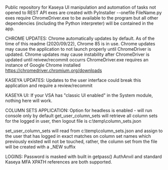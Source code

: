 Public repository for Kaseya UI manipulation and automation of tasks not opened to REST API exes are created with PyInstaller --onefile FileName.py exes require ChromeDriver.exe to be available to the program but all other dependencies (including the Python interpreter) will be contained in the app.

CHROME UPDATES: Chrome automatically updates by default. As of the time of this readme (2020/09/22), Chrome 85 is in use. Chrome updates may cause the application to not launch properly until ChromeDriver is updated. Chrome updates may cause instability after ChromeDriver is updated until reivew/recommit occurrs ChromeDriver.exe requires an instance of Google Chrome installed https://chromedriver.chromium.org/downloads

KASEYA UPDATES: Updates to the user interface could break this application and require a review/recommit

KASEYA UI: If your VSA has "classic UI enabled" in the System module, nothing here will work.

COLUMN SETS APPLICATION: Option for headless is enabled - will run console only by default get_user_column_sets will retrieve all column sets for the logged in user, then logout file is c:\temp\column_sets.json

set_user_column_sets will read from c:\temp\column_sets.json and assign to the user that has logged in exact matches on column set names which previously existed will not be touched, rather, the column set from the file will be created with a _NEW suffix

LOGINS: Password is masked with built in getpass() AuthAnvil and standard Kaseya MFA XPATH references are both supported.